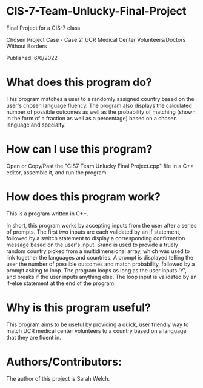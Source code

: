 # CIS-7-Team-Unlucky-Final-Project

Final Project for a CIS-7 class. 

Chosen Project Case - Case 2: UCR Medical Center Volunteers/Doctors Without Borders

Published: 6/6/2022

# What does this program do?

This program matches a user to a randomly assigned country based on the user's chosen language fluency. The program also displays the calculated number of possible outcomes as well as the probability of matching (shown in the form of a fraction as well as a percentage) based on a chosen language and specialty. 

# How can I use this program?

Open or Copy/Past the "CIS7 Team Unlucky Final Project.cpp" file in a C++ editor, assemble it, and run the program.

# How does this program work?

This is a program written in C++. 

In short, this program works by accepting inputs from the user after a series of prompts. The first two inputs are each validated by an if statement, followed by a switch statement to display a corresponding confirmation message based on the user's input. Srand is used to provide a truely random country picked from a multidimensional array, which was used to link together the languages and countries. A prompt is displayed telling the user the number of possible outcomes and match probability, followed by a prompt asking to loop. The program loops as long as the user inputs 'Y', and breaks if the user inputs anything else. The loop input is validated by an if-else statement at the end of the program. 

# Why is this program useful?

This program aims to be useful by providing a quick, user friendly way to match UCR medical center volunteers to a country based on a language that they are fluent in.

# Authors/Contributors:

The author of this project is Sarah Welch.

